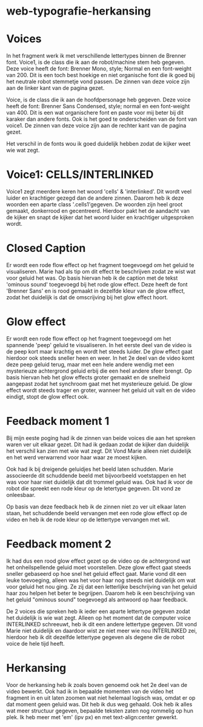# web-typografie-herkansing


# Voices
In het fragment werk ik met verschillende lettertypes binnen de Brenner font. 
Voice1, is de class die ik aan de robot/machine stem heb gegeven.
Deze voice heeft de font: Brenner Mono, style; Normal en een font-weight van 200. Dit is een toch best hoekige en niet organische font die ik goed bij het neutrale robot stemmetje vond passen.
De zinnen van deze voice zijn aan de linker kant van de pagina gezet.

Voice, is de class die ik aan de hoofdpersonage heb gegeven.
Deze voice heeft de font: Brenner Sans Condensed, style; normal en een font-weight van 400. Dit is een wat organischere font en paste voor mij beter bij dit karaker dan andere fonts. Ook is het goed te onderscheiden van de font van voice1.
De zinnen van deze voice zijn aan de rechter kant van de pagina gezet.

Het verschil in de fonts wou ik goed duidelijk hebben zodat de kijker weet wie wat zegt.

# Voice1: CELLS/INTERLINKED
Voice1 zegt meerdere keren het woord 'cells' & 'interlinked'. Dit wordt veel luider en krachtiger gezegd dan de andere zinnen. Daarom heb ik deze woorden een aparte class '.cells1'gegeven. De woorden zijn heel groot gemaakt, donkerrood en gecentreerd. Hierdoor pakt het de aandacht van de kijker en snapt de kijker dat het woord luider en krachtiger uitgesproken wordt.


# Closed Caption
Er wordt een rode flow effect op het fragment toegevoegd om het geluid te visualiseren. Marie had als tip om dit effect te beschrijven zodat ze wist wat voor geluid het was.
Op basis hiervan heb ik de caption met de tekst 'ominous sound' toegevoegd bij het rode glow effect. Deze heeft de font 'Brenner Sans' en is rood gemaakt in dezelfde kleur van de glow effect, zodat het duidelijk is dat de omscrijving bij het glow effect hoort.

# Glow effect
Er wordt een rode flow effect op het fragment toegevoegd om het spannende 'peep' geluid te visualiseren. In het eerste deel van de video is de peep kort maar krachtig en wordt het steeds luider. De glow effect gaat hierdoor ook steeds sneller heen en weer. In het 2e deel van de video komt deze peep geluid terug, maar met een hele andere wendig met een mysterieuze achtergrond geluid erbij die een heel andere sfeer brengt. 
Op basis hiervan heb het glow effects groter gemaakt en de snelheid aangepast zodat het synchroom gaat met het mysterieuze geluid. De glow effect wordt steeds trager en groter, wanneer het geluid uit valt en de video eindigt, stopt de glow effect ook.



# Feedback moment 1
Bij mijn eeste poging had ik de zinnen van beide voices die aan het spreken waren ver uit elkaar gezet.
Dit had ik gedaan zodat de kijker dan duidelijk het verschil kan zien met wie wat zegt. Dit Vond Marie alleen niet duidelijk en het werd verwarrend voor haar waar ze moest kijken. 

Ook had ik bij dreigende geluidjes het beeld laten schudden. Marie associeerde dit schuddende beeld met bijvoorbeeld voetstappen en het was voor haar niet duidelijk dat dit trommel geluid was.
Ook had ik voor de robot die spreekt een rode kleur op de letertype gegeven. Dit vond ze onleesbaar.

Op basis van deze feedback heb ik de zinnen niet zo ver uit elkaar laten staan, het schuddende beeld vervangen met een rode glow effect op de video en heb ik de rode kleur op de lettertype vervangen met wit.

# Feedback moment 2
Ik had dus een rood glow effect gezet op de video op de achtergrond wat het onheilspellende geluid moet voorstellen. Deze glow effect gaat steeds sneller gebaseerd op hoe snel het geluid effect gaat. Marie vond dit een leuke toevoeging, alleen was het voor haar nog steeds niet duidelijk om wat voor geluid het nou ging. Ze zij dat een letterlijke beschrijving van het geluid haar zou helpen het beter te begrijpen.
Daarom heb ik een beschrijving van het geluid "ominous sound" toegevoegd als antwoord op haar feedback.

De 2 voices die spreken heb ik ieder een aparte lettertype gegeven zodat het duidelijk is wie wat zegt. Alleen op het moment dat de computer voice INTERLINKED schreeuwt, heb ik dit een andere lettertype gegeven. Dit vond Marie niet duidelijk en daardoor wist ze niet meer wie nou INTERLINKED zei, hierdoor heb ik dit dezelfde lettertype gegeven als degene die de robot voice de hele tijd heeft.

# Herkansing
Voor de herkansing heb ik zoals boven genoemd ook het 2e deel van de video bewerkt. Ook had ik in bepaalde momenten van de video het fragment in en uit laten zoomen wat niet helemaal logisch was, omdat er op dat moment geen geluid was. Dit heb ik dus weg gehaald. Ook heb ik alles wat meer structuur gegeven, bepaalde teksten zaten nog rommelig op hun plek. Ik heb meer met 'em' (ipv px) en met text-align:center gewerkt.



